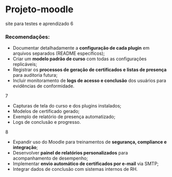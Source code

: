 # Projeto-moodle
site para testes e aprendizado
6
### Recomendações:
- Documentar detalhadamente a **configuração de cada plugin** em arquivos separados (README específicos);  
- Criar um **modelo padrão de curso** com todas as configurações replicáveis;  
- Registrar os **processos de geração de certificados e listas de presença** para auditoria futura;  
- Incluir monitoramento de **logs de acesso e conclusão** dos usuários para evidências de conformidade.

7
- Capturas de tela do curso e dos plugins instalados;  
- Modelos de certificado gerado;  
- Exemplo de relatório de presença automatizado;  
- Logs de conclusão e progresso.  

8
- Expandir uso do Moodle para treinamentos de **segurança, compliance e integração**;  
- Desenvolver **painel de relatórios personalizados** para acompanhamento de desempenho;  
- Implementar **envio automático de certificados por e-mail** via SMTP;  
- Integrar dados de conclusão com sistemas internos de RH.  